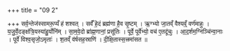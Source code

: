 +++
title = "09 2"

+++
सर्व॒न्तेज॑स्सामरू॒प्यँ ह॑ शश्वत् । सर्वँ॑ हे॒दं ब्रह्म॑णा है॒व सृ॒ष्टम् । ऋ॒ग्भ्यो जा॒तव्ँ वैश्यव्ँ॒ वर्ण॑माहुः । य॒जु॒र्वे॒दङ्क्ष॑त्रि॒यस्या॑हु॒र्योनि॑म् । सा॒म॒वे॒दो ब्रा॑ह्म॒णानां॒ प्रसू॑तिः । पूर्वे॒ पूर्वे॑भ्यो॒ वच॑ ए॒तदू॑चुः । आ॒द॒र्शम॒ग्निञ्चि॑न्वा॒नाः । पूर्वे॑ विश्व॒सृजो॒ऽमृताः॑ । श॒तव्ँ व॑र्षसह॒स्राणि॑ । दी॒क्षि॒तास्स॒त्त्रमा॑सत ॥ 

